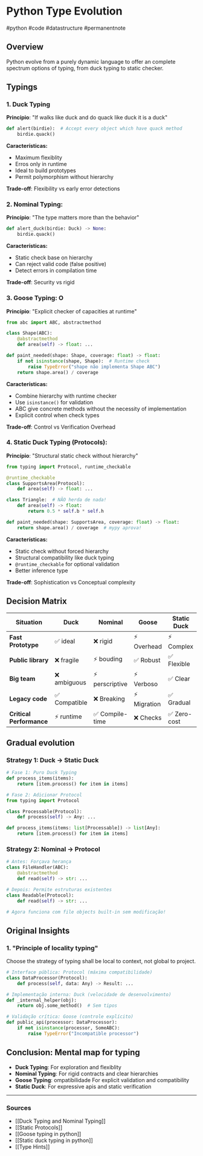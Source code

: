 # Python Type Evolution
#python #code #datastructure #permanentnote

## Overview

Python evolve from a purely dynamic language to offer an complete spectrum options of typing, from duck typing to static
checker.

## Typings

### 1. Duck Typing
**Princípio**: "If walks like duck and do quack like duck it is a duck"

```python
def alert(birdie):  # Accept every object which have quack method
    birdie.quack()
```

**Características:**
- Maximum flexiblity
- Erros only in runtime
- Ideal to build prototypes
- Permit polymorphism without hierarchy

**Trade-off**: Flexibility vs early error detections

### 2. Nominal Typing:
**Princípio**: "The type matters more than the behavior"

```python
def alert_duck(birdie: Duck) -> None:
    birdie.quack()
```

**Características:**
-  Static check base on hierarchy
- Can reject valid code (false positive)
- Detect errors in compilation time

**Trade-off**: Security vs rigid

### 3. Goose Typing: O
**Princípio**:  "Explicit checker of capacities at runtime"

```python
from abc import ABC, abstractmethod

class Shape(ABC):
    @abstractmethod
    def area(self) -> float: ...

def paint_needed(shape: Shape, coverage: float) -> float:
    if not isinstance(shape, Shape):  # Runtime check
        raise TypeError("shape não implementa Shape ABC")
    return shape.area() / coverage
```

**Características:**
-  Combine hierarchy with runtime checker
-  Use `isinstance()` for validation
-  ABC give concrete methods without the necessity of implementation
-  Explicit control when check types

**Trade-off**: Control vs Verification Overhead

### 4. Static Duck Typing (Protocols):
**Princípio**: "Structural static check without hierarchy"

```python
from typing import Protocol, runtime_checkable

@runtime_checkable
class SupportsArea(Protocol):
    def area(self) -> float: ...

class Triangle:  # NÃO herda de nada!
    def area(self) -> float:
        return 0.5 * self.b * self.h

def paint_needed(shape: SupportsArea, coverage: float) -> float:
    return shape.area() / coverage  # mypy aprova!
```

**Características:**
-  Static check without forced hierarchy
-  Structural compatibility like duck typing
-  `@runtime_checkable` for optional validation
-  Better inference type

**Trade-off**:  Sophistication vs Conceptual complexity

##   Decision Matrix

| Situation                | Duck          | Nominal         | Goose        | Static Duck  |
|--------------------------|---------------|-----------------|--------------|--------------|
| **Fast Prototype**       | ✅ ideal      | ❌ rigid        | ⚡ Overhead  | ⚡ Complex   |
| **Public library**       | ❌ fragile    | ⚡ bouding      | ✅ Robust    | ✅ Flexible  |
| **Big team**             | ❌ ambiguous  | ⚡ perscriptive | ⚡ Verboso   | ✅ Clear     |
| **Legacy code**          | ✅ Compatible | ❌ Breaking     | ⚡ Migration | ✅ Gradual   |
| **Critical Performance** | ⚡ runtime    | ✅ Compile-time | ❌ Checks    | ✅ Zero-cost |

## Gradual evolution

### Strategy 1: Duck → Static Duck
```python
# Fase 1: Puro Duck Typing
def process_items(items):
    return [item.process() for item in items]

# Fase 2: Adicionar Protocol
from typing import Protocol

class Processable(Protocol):
    def process(self) -> Any: ...

def process_items(items: list[Processable]) -> list[Any]:
    return [item.process() for item in items]
```

### Strategy 2: Nominal → Protocol
```python
# Antes: Forçava herança
class FileHandler(ABC):
    @abstractmethod
    def read(self) -> str: ...

# Depois: Permite estruturas existentes
class Readable(Protocol):
    def read(self) -> str: ...

# Agora funciona com file objects built-in sem modificação!
```

## Original Insights

### 1. "Principle of locality typing"
Choose the strategy of typing shall be local to context, not global to project.

```python
# Interface pública: Protocol (máxima compatibilidade)
class DataProcessor(Protocol):
    def process(self, data: Any) -> Result: ...

# Implementação interna: Duck (velocidade de desenvolvimento)
def _internal_helper(obj):
    return obj.some_method()  # Sem tipos

# Validação crítica: Goose (controle explícito)
def public_api(processor: DataProcessor):
    if not isinstance(processor, SomeABC):
        raise TypeError("Incompatible processor")
```

## Conclusion:  Mental map for typing

- **Duck Typing**:  For exploration and flexiblity
- **Nominal Typing**:  For rigid contracts and clear hierarchies
- **Goose Typing**: ompatibilidade For explicit validation and compatibility
- **Static Duck**:  For expressive apis and static verification

---

### Sources
* [[Duck Typing and Nominal Typing]]
* [[Static Protocols]]
* [[Goose typing in python]]
* [[Static duck typing in python]]
* [[Type Hints]]
